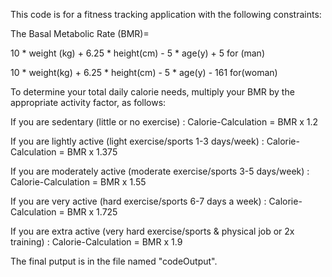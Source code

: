 This code is for a fitness tracking application with the following constraints:

The Basal Metabolic Rate (BMR)=

10 * weight (kg) + 6.25 * height(cm) - 5 * age(y) + 5 for (man)

10 * weight(kg) + 6.25 * height(cm) - 5 * age(y) - 161 for ​(woman)

To determin​e your total daily calorie needs, multiply your BMR by the appropriate activity factor, as follows:

If you are sedentary (little or no exercise) : Calorie-Calculation = BMR x 1.2

If you are lightly active (light exercise/sports 1-3 days​/week) : Calorie-Calculation = BMR x 1.375

If you are moderately active (moderate exercise/sports 3-5 days/week) : Calorie-Calculation = BMR x 1.55

If you are very active (hard exercise/sports 6-7 days a week) : Calorie-Calculation = BMR x 1.725

If you are extra active (very hard exercise/sports & physical job or 2x training) : Calorie-Calculation = BMR x 1.9

The final putput is in the file named "codeOutput".
